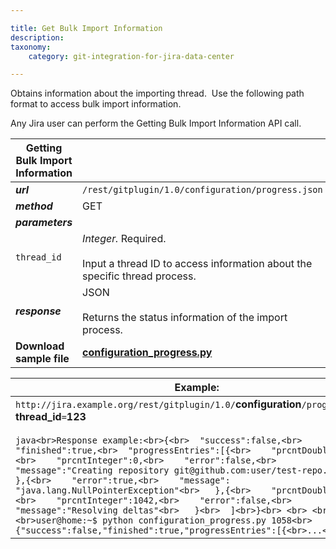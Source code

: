```yaml
---

title: Get Bulk Import Information
description:
taxonomy:
    category: git-integration-for-jira-data-center

---
```

Obtains information about the importing thread.  Use the following path format to access bulk import information.

Any Jira user can perform the Getting Bulk Import Information API call.

| **Getting Bulk Import Information** |     |
| --- | --- |
| _**url**_ |`/rest/gitplugin/1.0/configuration/progress.json` |
| _**method**_ | GET |
| _**parameters**_ |
| `thread_id` | _Integer._ Required.<br><br>Input a thread ID to access information about the specific thread process. |
| _**response**_ | JSON<br><br>Returns the status information of the import process. |
| **Download sample file** | [**configuration\_progress.py**](https://bigbrassband.com/files/configuration_progress.zip) |

| **Example:** |
| --- |
| `http://jira.example.org/rest/gitplugin/1.0/`**configuration**`/progress.json?`**thread\_id**`=`**123**<br><br>```java<br>Response example:<br>{<br>  "success":false,<br>  "finished":true,<br>  "progressEntries":[{<br>    "prcntDouble":0.0,<br>    "prcntInteger":0,<br>    "error":false,<br>    "message":"Creating repository git@github.com:user/test-repo.git"<br>   },{<br>    "error":true,<br>    "message": "java.lang.NullPointerException"<br>   },{<br>    "prcntDouble":100.0,<br>    "prcntInteger":1042,<br>    "error":false,<br>    "message":"Resolving deltas"<br>   }<br>  ]<br>}<br> <br> <br>Usage:<br>user@home:~$ python configuration_progress.py 1058<br>{"success":false,"finished":true,"progressEntries":[{<br>...<br>``` |

